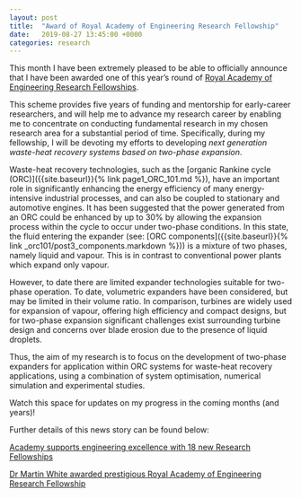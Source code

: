```yaml
---
layout: post
title:  "Award of Royal Academy of Engineering Research Fellowship"
date:   2019-08-27 13:45:00 +0000
categories: research
---
```

This month I have been extremely pleased to be able to officially announce that I have been awarded one of this year’s round of [Royal Academy of Engineering Research Fellowships](https://www.raeng.org.uk/grants-and-prizes/support-for-research/raeng-research-fellowship).

This scheme provides five years of funding and mentorship for early-career researchers, and will help me to advance my research career by enabling me to concentrate on conducting fundamental research in my chosen research area for a substantial period of time. Specifically, during my fellowship, I will be devoting my efforts to developing *next generation waste-heat recovery systems based on two-phase expansion*. 

Waste-heat recovery technologies, such as the [organic Rankine cycle (ORC)]({{site.baseurl}}{% link page1_ORC_101.md %}), have an important role in significantly enhancing the energy efficiency of many energy-intensive industrial processes, and can also be coupled to stationary and automotive engines. It has been suggested that the power generated from an ORC could be enhanced by up to 30% by allowing the expansion process within the cycle to occur under two-phase conditions. In this state, the fluid entering the expander (see: [ORC components]({{site.baseurl}}{% link _orc101/post3_components.markdown %})) is a mixture of two phases, namely liquid and vapour. This is in contrast to conventional power plants which expand only vapour.

However, to date there are limited expander technologies suitable for two-phase operation. To date, volumetric expanders have been considered, but may be limited in their volume ratio. In comparison, turbines are widely used for expansion of vapour, offering high efficiency and compact designs, but for two-phase expansion significant challenges exist surrounding turbine design and concerns over blade erosion due to the presence of liquid droplets.

Thus, the aim of my research is to focus on the development of two-phase expanders for application within ORC systems for waste-heat recovery applications, using a combination of system optimisation, numerical simulation and experimental studies.

Watch this space for updates on my progress in the coming months (and years)!

Further details of this news story can be found below:

[Academy supports engineering excellence with 18 new Research Fellowships](https://www.raeng.org.uk/news/news-releases/2019/august/academy-supports-engineering-excellence-with-18-ne)

[Dr Martin White awarded prestigious Royal Academy of Engineering Research Fellowship](https://www.city.ac.uk/news/2019/august/dr-martin-white-awarded-prestigious-royal-academy-of-engineering-research-fellowship)